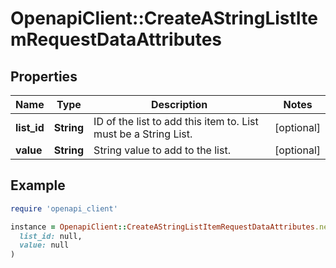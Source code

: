 # OpenapiClient::CreateAStringListItemRequestDataAttributes

## Properties

| Name | Type | Description | Notes |
| ---- | ---- | ----------- | ----- |
| **list_id** | **String** | ID of the list to add this item to. List must be a String List. | [optional] |
| **value** | **String** | String value to add to the list. | [optional] |

## Example

```ruby
require 'openapi_client'

instance = OpenapiClient::CreateAStringListItemRequestDataAttributes.new(
  list_id: null,
  value: null
)
```

